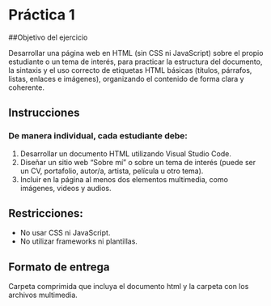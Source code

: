 # Práctica 1 

##Objetivo del ejercicio

Desarrollar una página web en HTML (sin CSS ni JavaScript) sobre el propio
estudiante o un tema de interés, para practicar la estructura del documento,
la sintaxis y el uso correcto de etiquetas HTML básicas (títulos, párrafos,
listas, enlaces e imágenes), organizando el contenido de forma clara y
coherente.

## Instrucciones

### De manera individual, cada estudiante debe:
1. Desarrollar un documento HTML utilizando Visual Studio Code.
2. Diseñar un sitio web “Sobre mí” o sobre un tema de interés (puede
ser un CV, portafolio, autor/a, artista, película u otro tema).
3. Incluir en la página al menos dos elementos multimedia, como
imágenes, videos y audios.

## Restricciones:

- No usar CSS ni JavaScript.
- No utilizar frameworks ni plantillas.

## Formato de entrega

Carpeta comprimida que incluya el documento html y la carpeta con los
archivos multimedia.